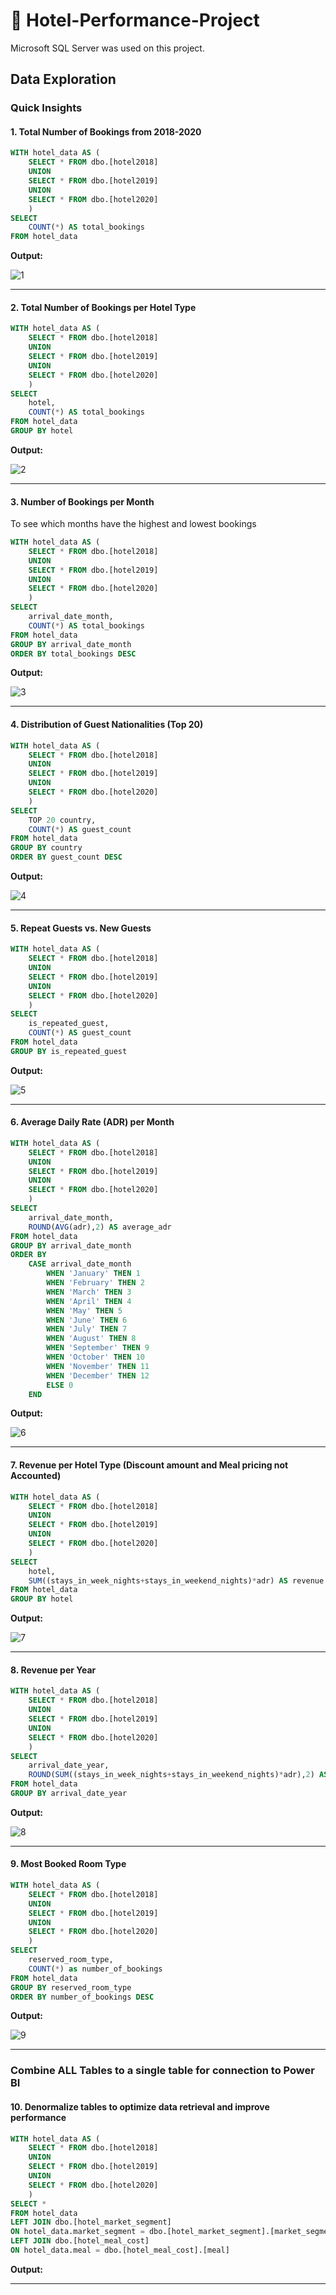 # 🏨 Hotel-Performance-Project
Microsoft SQL Server was used on this project.

## Data Exploration

### Quick Insights

#### 1. Total Number of Bookings from 2018-2020
````sql
WITH hotel_data AS (
	SELECT * FROM dbo.[hotel2018]
	UNION
	SELECT * FROM dbo.[hotel2019]
	UNION
	SELECT * FROM dbo.[hotel2020]
	)
SELECT
	COUNT(*) AS total_bookings
FROM hotel_data
````
**Output:**

![1](https://github.com/colinryanx/Hotel-Performance-Project/assets/171652558/fd86e8a8-5595-49d0-a74d-24afdc823946)

***

#### 2. Total Number of Bookings per Hotel Type
````sql
WITH hotel_data AS (
	SELECT * FROM dbo.[hotel2018]
	UNION
	SELECT * FROM dbo.[hotel2019]
	UNION
	SELECT * FROM dbo.[hotel2020]
	)
SELECT
	hotel,
	COUNT(*) AS total_bookings
FROM hotel_data
GROUP BY hotel
````
**Output:**

![2](https://github.com/colinryanx/Hotel-Performance-Project/assets/171652558/77ac1e79-0e6f-49a8-b6b6-8819ecb4d322)

***

#### 3. Number of Bookings per Month 
To see which months have the highest and lowest bookings
````sql
WITH hotel_data AS (
	SELECT * FROM dbo.[hotel2018]
	UNION
	SELECT * FROM dbo.[hotel2019]
	UNION
	SELECT * FROM dbo.[hotel2020]
	)
SELECT
	arrival_date_month,
	COUNT(*) AS total_bookings
FROM hotel_data
GROUP BY arrival_date_month
ORDER BY total_bookings DESC
````
**Output:**

![3](https://github.com/colinryanx/Hotel-Performance-Project/assets/171652558/0af75f7a-2a4c-4236-9716-2585592dfd7d)

***

#### 4. Distribution of Guest Nationalities (Top 20)
````sql
WITH hotel_data AS (
	SELECT * FROM dbo.[hotel2018]
	UNION
	SELECT * FROM dbo.[hotel2019]
	UNION
	SELECT * FROM dbo.[hotel2020]
	)
SELECT
	TOP 20 country,
	COUNT(*) AS guest_count
FROM hotel_data
GROUP BY country
ORDER BY guest_count DESC
````
**Output:**

![4](https://github.com/colinryanx/Hotel-Performance-Project/assets/171652558/001adee7-44e9-491d-8533-1ef0d4f96eb0)

***

#### 5. Repeat Guests vs. New Guests
````sql
WITH hotel_data AS (
	SELECT * FROM dbo.[hotel2018]
	UNION
	SELECT * FROM dbo.[hotel2019]
	UNION
	SELECT * FROM dbo.[hotel2020]
	)
SELECT
	is_repeated_guest,
	COUNT(*) AS guest_count
FROM hotel_data
GROUP BY is_repeated_guest
````
**Output:**

![5](https://github.com/colinryanx/Hotel-Performance-Project/assets/171652558/a2449b53-a4bd-4395-8047-912e9085eb49)

***

#### 6. Average Daily Rate (ADR) per Month
````sql
WITH hotel_data AS (
	SELECT * FROM dbo.[hotel2018]
	UNION
	SELECT * FROM dbo.[hotel2019]
	UNION
	SELECT * FROM dbo.[hotel2020]
	)
SELECT
	arrival_date_month,
	ROUND(AVG(adr),2) AS average_adr
FROM hotel_data
GROUP BY arrival_date_month
ORDER BY 
	CASE arrival_date_month
		WHEN 'January' THEN 1
		WHEN 'February' THEN 2
		WHEN 'March' THEN 3
		WHEN 'April' THEN 4
		WHEN 'May' THEN 5
		WHEN 'June' THEN 6
		WHEN 'July' THEN 7
		WHEN 'August' THEN 8
		WHEN 'September' THEN 9
		WHEN 'October' THEN 10
		WHEN 'November' THEN 11
		WHEN 'December' THEN 12
		ELSE 0
	END
````
**Output:**

![6](https://github.com/colinryanx/Hotel-Performance-Project/assets/171652558/e988fa88-d7b8-42fa-9115-9d66301be1c9)

***

#### 7. Revenue per Hotel Type (Discount amount and Meal pricing not Accounted)
````sql
WITH hotel_data AS (
	SELECT * FROM dbo.[hotel2018]
	UNION
	SELECT * FROM dbo.[hotel2019]
	UNION
	SELECT * FROM dbo.[hotel2020]
	)
SELECT
	hotel,
	SUM((stays_in_week_nights+stays_in_weekend_nights)*adr) AS revenue
FROM hotel_data
GROUP BY hotel
````
**Output:**

![7](https://github.com/colinryanx/Hotel-Performance-Project/assets/171652558/cf6e8029-c011-4e4f-8fbc-5781342aa7a8)

***

#### 8. Revenue per Year
````sql
WITH hotel_data AS (
	SELECT * FROM dbo.[hotel2018]
	UNION
	SELECT * FROM dbo.[hotel2019]
	UNION
	SELECT * FROM dbo.[hotel2020]
	)
SELECT
	arrival_date_year,
	ROUND(SUM((stays_in_week_nights+stays_in_weekend_nights)*adr),2) AS revenue
FROM hotel_data
GROUP BY arrival_date_year
````
**Output:**

![8](https://github.com/colinryanx/Hotel-Performance-Project/assets/171652558/2842820c-ad99-45de-b361-e72a01eddcc2)

***

#### 9. Most Booked Room Type
````sql
WITH hotel_data AS (
	SELECT * FROM dbo.[hotel2018]
	UNION
	SELECT * FROM dbo.[hotel2019]
	UNION
	SELECT * FROM dbo.[hotel2020]
	)
SELECT
	reserved_room_type,
	COUNT(*) as number_of_bookings
FROM hotel_data
GROUP BY reserved_room_type
ORDER BY number_of_bookings DESC
````
**Output:**

![9](https://github.com/colinryanx/Hotel-Performance-Project/assets/171652558/869cf0c3-7fff-45d0-b35f-43fbc42a7951)

***

### Combine ALL Tables to a single table for connection to Power BI
#### 10. Denormalize tables to optimize data retrieval and improve performance
````sql
WITH hotel_data AS (
	SELECT * FROM dbo.[hotel2018]
	UNION
	SELECT * FROM dbo.[hotel2019]
	UNION
	SELECT * FROM dbo.[hotel2020]
	)
SELECT *
FROM hotel_data
LEFT JOIN dbo.[hotel_market_segment]
ON hotel_data.market_segment = dbo.[hotel_market_segment].[market_segment]
LEFT JOIN dbo.[hotel_meal_cost]
ON hotel_data.meal = dbo.[hotel_meal_cost].[meal]
````
**Output:**

***
